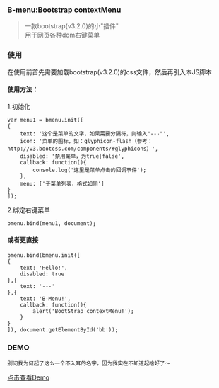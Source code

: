 ### B-menu:Bootstrap contextMenu
>    一款bootstrap(v3.2.0)的小"插件"    
>    用于网页各种dom右键菜单

### 使用
在使用前首先需要加载bootstrap(v3.2.0)的css文件，然后再引入本JS脚本

#### 使用方法：
1.初始化
```
var menu1 = bmenu.init([
{
	text: '这个是菜单的文字，如果需要分隔符，则输入"---"',
	icon: '菜单的图标，如：glyphicon-flash（参考：http://v3.bootcss.com/components/#glyphicons）',
	disabled: '禁用菜单，为true|false',
	callback: function(){
		console.log('这里是菜单点击的回调事件');
	},
	menu: ['子菜单列表，格式如同']
}
]);
```
2.绑定右键菜单
```
bmenu.bind(menu1, document);
```

#### 或者更直接
```
bmenu.bind(bmenu.init([
{
	text: 'Hello!',
	disabled: true
},{
	text: '---'
},{
	text: 'B-Menu!',
	callback: function(){
		alert('BootStrap contextMenu!');
	}
}
]), document.getElementById('bb'));
```

### DEMO

	别问我为何起了这么一个不入耳的名字，因为我实在不知道起啥好了～

[点击查看Demo](http://ursb.org/bootstrap/2014/11/09/contextmenu.html)